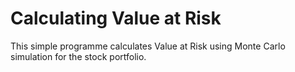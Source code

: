# Calculating Value at Risk
This simple programme calculates Value at Risk using Monte Carlo simulation for the stock portfolio. 
